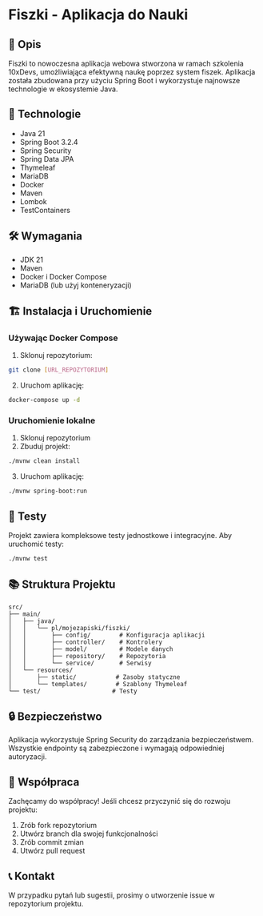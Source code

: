 # Fiszki - Aplikacja do Nauki

## 📝 Opis
Fiszki to nowoczesna aplikacja webowa stworzona w ramach szkolenia 10xDevs, umożliwiająca efektywną naukę poprzez system fiszek. Aplikacja została zbudowana przy użyciu Spring Boot i wykorzystuje najnowsze technologie w ekosystemie Java.

## 🚀 Technologie
- Java 21
- Spring Boot 3.2.4
- Spring Security
- Spring Data JPA
- Thymeleaf
- MariaDB
- Docker
- Maven
- Lombok
- TestContainers

## 🛠️ Wymagania
- JDK 21
- Maven
- Docker i Docker Compose
- MariaDB (lub użyj konteneryzacji)

## 🏗️ Instalacja i Uruchomienie

### Używając Docker Compose
1. Sklonuj repozytorium:
```bash
git clone [URL_REPOZYTORIUM]
```

2. Uruchom aplikację:
```bash
docker-compose up -d
```

### Uruchomienie lokalne
1. Sklonuj repozytorium
2. Zbuduj projekt:
```bash
./mvnw clean install
```

3. Uruchom aplikację:
```bash
./mvnw spring-boot:run
```

## 🧪 Testy
Projekt zawiera kompleksowe testy jednostkowe i integracyjne. Aby uruchomić testy:
```bash
./mvnw test
```

## 📚 Struktura Projektu
```
src/
├── main/
│   ├── java/
│   │   └── pl/mojezapiski/fiszki/
│   │       ├── config/        # Konfiguracja aplikacji
│   │       ├── controller/    # Kontrolery
│   │       ├── model/         # Modele danych
│   │       ├── repository/    # Repozytoria
│   │       └── service/       # Serwisy
│   └── resources/
│       ├── static/           # Zasoby statyczne
│       └── templates/        # Szablony Thymeleaf
└── test/                    # Testy
```

## 🔒 Bezpieczeństwo
Aplikacja wykorzystuje Spring Security do zarządzania bezpieczeństwem. Wszystkie endpointy są zabezpieczone i wymagają odpowiedniej autoryzacji.

## 🤝 Współpraca
Zachęcamy do współpracy! Jeśli chcesz przyczynić się do rozwoju projektu:
1. Zrób fork repozytorium
2. Utwórz branch dla swojej funkcjonalności
3. Zrób commit zmian
4. Utwórz pull request

## 📞 Kontakt
W przypadku pytań lub sugestii, prosimy o utworzenie issue w repozytorium projektu. 